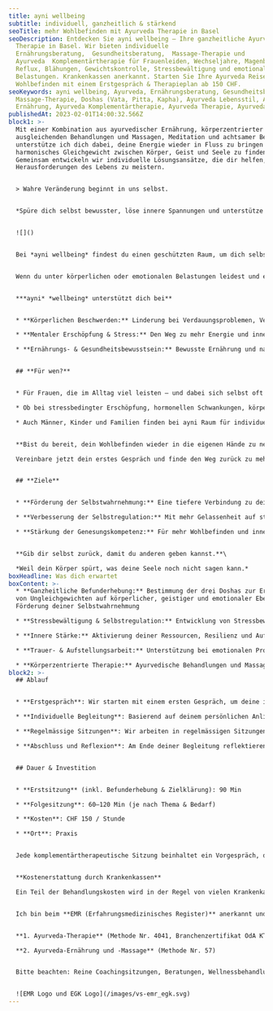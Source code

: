 ```yaml
---
title: ayni wellbeing
subtitle: individuell, ganzheitlich & stärkend
seoTitle: mehr Wohlbefinden mit Ayurveda Therapie in Basel
seoDescription: Entdecken Sie ayni wellbeing – Ihre ganzheitliche Ayurveda
  Therapie in Basel. Wir bieten individuelle
  Ernährungsberatung,  Gesundheitsberatung,  Massage-Therapie und
  Ayurveda  Komplementärtherapie für Frauenleiden, Wechseljahre, Magenbrennen,
  Reflux, Blähungen, Gewichtskontrolle, Stressbewältigung und emotionale
  Belastungen. Krankenkassen anerkannt. Starten Sie Ihre Ayurveda Reise für mehr
  Wohlbefinden mit einem Erstgespräch & Therapieplan ab 150 CHF.
seoKeywords: ayni wellbeing, Ayurveda, Ernährungsberatung, Gesundheitsberatung,
  Massage-Therapie, Doshas (Vata, Pitta, Kapha), Ayurveda Lebensstil, Ayurveda
  Ernährung, Ayurveda Komplementärtherapie, Ayurveda Therapie, Ayurveda Detox
publishedAt: 2023-02-01T14:00:32.566Z
block1: >-
  Mit einer Kombination aus ayurvedischer Ernährung, körperzentrierter Arbeit,
  ausgleichenden Behandlungen und Massagen, Meditation und achtsamer Begleitung
  unterstütze ich dich dabei, deine Energie wieder in Fluss zu bringen und ein
  harmonisches Gleichgewicht zwischen Körper, Geist und Seele zu finden.
  Gemeinsam entwickeln wir individuelle Lösungsansätze, die dir helfen, die
  Herausforderungen des Lebens zu meistern.


  > Wahre Veränderung beginnt in uns selbst.


  *Spüre dich selbst bewusster, löse innere Spannungen und unterstütze dich darin, dein inneres Gleichgewicht wiederzufinden und deine Regenerationskräfte zu stärken.*


  ![]()


  Bei *ayni wellbeing* findest du einen geschützten Raum, um dich selbst wieder zu spüren und dein inneres Gleichgewicht zu stärken. So gewinnst du neue Energie und eine klare Ausrichtung – für mehr Leichtigkeit und Präsenz im Alltag.


  Wenn du unter körperlichen oder emotionalen Belastungen leidest und einen sanften, ganzheitlichen Weg suchst, begleite ich dich gerne.


  ***ayni* *wellbeing* unterstützt dich bei**


  * **Körperlichen Beschwerden:** Linderung bei Verdauungsproblemen, Verspannungen und Frauenleiden

  * **Mentaler Erschöpfung & Stress:** Den Weg zu mehr Energie und innerer Ruhe finden auch in den Wechseljahren

  * **Ernährungs- & Gesundheitsbewusstsein:** Bewusste Ernährung und nachhaltige Gesundheitsgewohnheiten integrieren


  ## **Für wen?**


  * Für Frauen, die im Alltag viel leisten – und dabei sich selbst oft an letzte Stelle stellen. Wenn du merkst, dass du mehr von deiner inneren Energie und Leichtigkeit zurückgewinnen möchtest, begleite ich dich sanft und ganzheitlich zurück in deine Kraft.

  * Ob bei stressbedingter Erschöpfung, hormonellen Schwankungen, körperlichen oder psychosomatischen Beschwerden – gemeinsam finden wir Wege, deine Balance wiederherzustellen und deine Lebenskraft zu stärken.

  * Auch Männer, Kinder und Familien finden bei ayni Raum für individuelle Begleitung – in Lebensphasen, die besondere Unterstützung brauchen z. B. bei Stress, ADHS-Themen oder Erschöpfung.


  **Bist du bereit, dein Wohlbefinden wieder in die eigenen Hände zu nehmen?**

  Vereinbare jetzt dein erstes Gespräch und finde den Weg zurück zu mehr Energie und innerer Balance.


  ## **Ziele**


  * **Förderung der Selbstwahrnehmung:** Eine tiefere Verbindung zu deinem Körper und deinen Emotionen

  * **Verbesserung der Selbstregulation:** Mit mehr Gelassenheit auf stressige Situationen reagieren

  * **Stärkung der Genesungskompetenz:** Für mehr Wohlbefinden und innere Balance


  **Gib dir selbst zurück, damit du anderen geben kannst.**\

  *Weil dein Körper spürt, was deine Seele noch nicht sagen kann.*
boxHeadline: Was dich erwartet
boxContent: >-
  * **Ganzheitliche Befunderhebung:** Bestimmung der drei Doshas zur Erkennung
  von Ungleichgewichten auf körperlicher, geistiger und emotionaler Ebene und
  Förderung deiner Selbstwahrnehmung

  * **Stressbewältigung & Selbstregulation:** Entwicklung von Stressbewältigungsstrategien und Stärkung der Selbstregulation durch Achtsamkeit, Meditation und Atemtechniken.

  * **Innere Stärke:** Aktivierung deiner Ressourcen, Resilienz und Auflösung hinderlicher Glaubensmuster

  * **Trauer- & Aufstellungsarbeit:** Unterstützung bei emotionalen Prozessen und der Wiederherstellung deines geistigen Gleichgewichts

  * **Körperzentrierte Therapie:** Ayurvedische Behandlungen und Massagen zur Vitalitätssteigerung und Beruhigung des Nervensystems [mehr erfahren](https://www.ayni.ch/informationen/ayurveda-massagen)
block2: >-
  ## Ablauf


  * **Erstgespräch**: Wir starten mit einem ersten Gespräch, um deine individuellen Bedürfnisse und Wünsche zu besprechen.

  * **Individuelle Begleitung**: Basierend auf deinem persönlichen Anliegen stellen wir ein passendes Programm zusammen, das ayurvedische Ernährung, Körperarbeit und psychologische Begleitung kombiniert.

  * **Regelmässige Sitzungen**: Wir arbeiten in regelmässigen Sitzungen zusammen, um deine Fortschritte zu begleiten und bei Bedarf anzupassen.

  * **Abschluss und Reflexion**: Am Ende deiner Begleitung reflektieren wir gemeinsam deine Entwicklung und deine nächsten Schritte.


  ## Dauer & Investition


  * **Erstsitzung** (inkl. Befunderhebung & Zielklärung): 90 Min

  * **Folgesitzung**: 60–120 Min (je nach Thema & Bedarf)

  * **Kosten**: CHF 150 / Stunde

  * **Ort**: Praxis


  Jede komplementärtherapeutische Sitzung beinhaltet ein Vorgespräch, die Behandlung und ein Nachgespräch


  **Kostenerstattung durch Krankenkassen**

  Ein Teil der Behandlungskosten wird in der Regel von vielen Krankenkassen über die Zusatzversicherung übernommen. Bitte erkundige dich vorab bei deiner Versicherung, wie du persönlich unterstützt wirst. Das EMR ([Erfahrungsmedizinisches Register](<>)) dient als Orientierungshilfe.


  Ich bin beim **EMR (Erfahrungsmedizinisches Register)** anerkannt und registriert mit folgenden Methoden:


  **1. Ayurveda-Therapie** (Methode Nr. 4041, Branchenzertifikat OdA KT)\

  **2. Ayurveda-Ernährung und -Massage** (Methode Nr. 57)


  Bitte beachten: Reine Coachingsitzungen, Beratungen, Wellnessbehandlungen und online Konsultationen sind nicht über die Zusatzversicherung gedeckt.


  ![EMR Logo und EGK Logo](/images/vs-emr_egk.svg)
---
```

